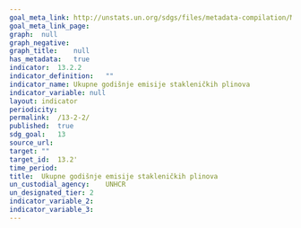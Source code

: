 ```yaml
---	
goal_meta_link:	http://unstats.un.org/sdgs/files/metadata-compilation/Metadata-Goal-13.pdf'
goal_meta_link_page:	
graph:	null
graph_negative:	
graph_title:	null
has_metadata:	true
indicator:	13.2.2
indicator_definition:	""
indicator_name:	Ukupne godišnje emisije stakleničkih plinova
indicator_variable:	null
layout:	indicator
periodicity:	
permalink:	/13-2-2/
published:	true
sdg_goal:	13
source_url:	
target:	""
target_id:	13.2'
time_period:	
title:	Ukupne godišnje emisije stakleničkih plinova
un_custodial_agency:	UNHCR
un_designated_tier:	2
indicator_variable_2:	
indicator_variable_3:	
---	
```


